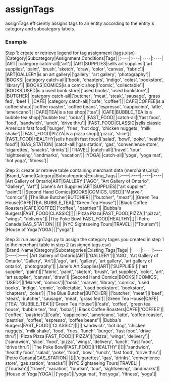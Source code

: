 # assignTags
assignTags efficiently assigns tags to an entity according to the entity's category and subcategory labels.

### Example

Step 1: create or retrieve legend for tag assignment (tags.xlsx)
|Category|Subcategory|Assignment Conditions|Tags|
|:----|:----|:----|:----|
|ART| |category catch-all|['art']|
|ART|SUPPLIES|sells art supplies|['art supplies', 'paint', 'brush', 'sketch', 'draw', 'color', 'canvas', 'fabric']|
|ART|GALLERY|is an art gallery|['gallery', 'art gallery', 'photography']|
|BOOKS| |category catch-all|['book', 'chapters', 'indigo', 'coles', 'bookstore', 'library']|
|BOOKS|COMICS|is a comic shop|['comic', 'collectable']|
|BOOKS|USED|is a used book store|['used books', 'used bookstore']|
|BUTCHER| |category catch-all|['butcher', 'meat', 'steak', 'sausage', 'grass fed', 'beef']|
|CAFE| |category catch-all|['cafe', 'coffee']|
|CAFE|COFFEE|is a coffee shop|['coffee roaster', 'coffee beans', 'espresso', 'cappiccino', 'latte', 'americano']|
|CAFE|TEA|is a tea shop|['tea']|
|CAFE|BUBBLE_TEA|is a bubble tea shop|['bubble tea', 'boba']|
|FAST_FOOD| |catch-all|['fast food', 'food', 'sandwich', 'lunch', 'drive thru']|
|FAST_FOOD|CLASSIC|sells classic American fast food|['burger', 'fries', 'hot dog', 'chicken nuggets', 'milk shake']|
|FAST_FOOD|PIZZA|is a pizza shop|['pizza', 'slice']|
|FAST_FOOD|HEALTHY|sells health fast food|['salad', 'bowl', 'poke', 'healthy food']|
|GAS_STATION| |catch-all|['gas station', 'gas', 'convenience store', 'cigarettes', 'snacks', 'drinks']|
|TRAVEL| |catch-all|['travel', 'tour', 'sightseeing', 'landmarks', 'vacation']|
|YOGA| |catch-all|['yoga', 'yoga mat', 'hot yoga', 'fitness']|


Step 2: create or retrieve table containing merchant data (merchants.xlsx)
|Brand_Name|Category|Subcategories|Existing_Tags|
|:----|:----|:----|:----|
|Art Gallery of Ontario|ART|GALLERY|["AGO", "Art Gallery of Ontario", "Gallery", "Art"]|
|Jane's Art Supplies|ART|SUPPLIES|["art supplier", "paint"]|
|Second Hand Comics|BOOKS|COMICS, USED|["Marvel", "comics"]|
|The Blue Butcher|BUTCHER| |["butcher", "meat"]|
|Green Tea House|CAFE|TEA, BUBBLE_TEA|["Green Tea House"]|
|Black Coffee Roasters|CAFE|COFFEE|["coffee", "pastries"]|
|Bubba's Burgers|FAST_FOOD|CLASSIC|[]|
|Pizza Pizza|FAST_FOOD|PIZZA|["pizza", "wings", "delivery"]|
|The Poke Bowl|FAST_FOOD|HEALTHY|[]|
|Petro Canada|GAS_STATION| |[]|
|NYC Sightseeing Tours|TRAVEL| |["Tourism"]|
|House of Yoga|YOGA| |["yoga"]|


Step 3: run assignTags.py to assign the category tages you created in step 1 to the merchant table in step 2 (assigned tags.csv)
|Brand_Name|Category|Subcategories|Existing_Tags|Tags|
|:----|:----|:----|:----|:----|
|Art Gallery of Ontario|ART|['GALLERY']|['AGO', 'Art Gallery of Ontario', 'Gallery', 'Art']|['ago', 'art', 'gallery', 'art gallery', 'art gallery of ontario', 'photography']|
|Jane's Art Supplies|ART|['SUPPLIES']|['art supplier', 'paint']|['fabric', 'paint', 'sketch', 'brush', 'art supplies', 'color', 'art', 'art supplier', 'canvas', 'draw']|
|Second Hand Comics|BOOKS|['COMICS', 'USED']|['Marvel', 'comics']|['book', 'marvel', 'library', 'comics', 'used books', 'indigo', 'comic', 'collectable', 'used bookstore', 'bookstore', 'chapters', 'coles']|
|The Blue Butcher|BUTCHER| |['butcher', 'meat']|['beef', 'steak', 'butcher', 'sausage', 'meat', 'grass fed']|
|Green Tea House|CAFE|['TEA', 'BUBBLE_TEA']|['Green Tea House']|['cafe', 'coffee', 'green tea house', 'bubble tea', 'tea', 'boba']|
|Black Coffee Roasters|CAFE|['COFFEE']|['coffee', 'pastries']|['cafe', 'cappiccino', 'americano', 'latte', 'coffee roaster', 'pastries', 'coffee', 'espresso', 'coffee beans']|
|Bubba's Burgers|FAST_FOOD|['CLASSIC']|[]|['sandwich', 'hot dog', 'chicken nuggets', 'milk shake', 'food', 'fries', 'lunch', 'burger', 'fast food', 'drive thru']|
|Pizza Pizza|FAST_FOOD|['PIZZA']|['pizza', 'wings', 'delivery']|['sandwich', 'slice', 'food', 'pizza', 'wings', 'delivery', 'lunch', 'fast food', 'drive thru']|
|The Poke Bowl|FAST_FOOD|['HEALTHY']|[]|['sandwich', 'healthy food', 'salad', 'poke', 'food', 'bowl', 'lunch', 'fast food', 'drive thru']|
|Petro Canada|GAS_STATION| |[]|['cigarettes', 'gas', 'drinks', 'convenience store', 'gas station', 'snacks']|
|NYC Sightseeing Tours|TRAVEL| |['Tourism']|['travel', 'vacation', 'tourism', 'tour', 'sightseeing', 'landmarks']|
|House of Yoga|YOGA| |['yoga']|['yoga mat', 'hot yoga', 'fitness', 'yoga']|

